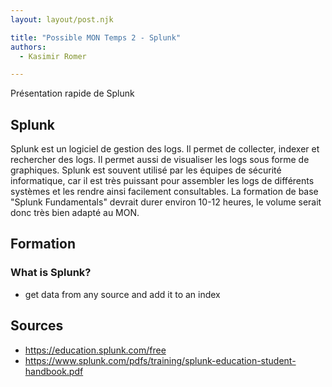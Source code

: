 ```yaml
---
layout: layout/post.njk

title: "Possible MON Temps 2 - Splunk"
authors:
  - Kasimir Romer

---
```

<!-- Début Résumé -->
Présentation rapide de Splunk
<!-- fin résumé -->

## Splunk
Splunk est un logiciel de gestion des logs. Il permet de collecter, indexer et rechercher des logs. Il permet aussi de visualiser les logs sous forme de graphiques.
Splunk est souvent utilisé par les équipes de sécurité informatique, car il est très puissant pour assembler les logs de différents systèmes et les rendre ainsi facilement consultables.
La formation de base "Splunk Fundamentals" devrait durer environ 10-12 heures, le volume serait donc très bien adapté au MON.

## Formation
### What is Splunk?
- get data from any source and add it to an index


## Sources
- https://education.splunk.com/free
- https://www.splunk.com/pdfs/training/splunk-education-student-handbook.pdf
